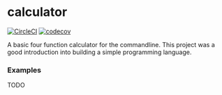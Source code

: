 # calculator
[![CircleCI](https://circleci.com/gh/nathaniel-may/calculator.svg?style=svg&circle-token=d4aaaf5f775f37c059cd7278a6dad0baf76de183)](https://circleci.com/gh/nathaniel-may/calculator)
[![codecov](https://codecov.io/gh/nathaniel-may/calculator/branch/master/graph/badge.svg?token=DUjyjy1m0j)](https://codecov.io/gh/nathaniel-may/calculator)

A basic four function calculator for the commandline. This project was a good introduction into building a simple programming language.

### Examples
TODO